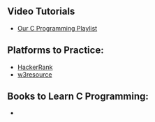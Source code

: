 ## Video Tutorials
- [Our C Programming Playlist](#)

## Platforms to Practice: 
- [HackerRank](https://www.hackerrank.com/domains/c)
- [w3resource](https://www.w3resource.com/c-programming-exercises/)

## Books to Learn C Programming: 
- 
